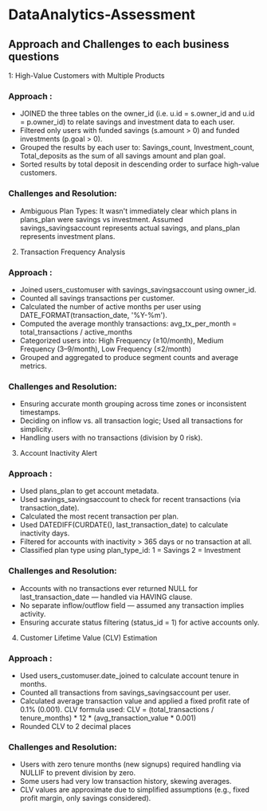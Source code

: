 # DataAnalytics-Assessment
## Approach and Challenges to each business questions

1: High-Value Customers with Multiple Products
### Approach :
- JOINED the three tables on the owner_id (i.e. u.id = s.owner_id and u.id = p.owner_id) to relate savings and investment data to each user.
- Filtered only users with funded savings (s.amount > 0) and funded investments (p.goal > 0).
- Grouped the results by each user to: Savings_count, Investment_count, Total_deposits as the sum of all savings amount and plan goal.
- Sorted results by total deposit in descending order to surface high-value customers.

### Challenges and Resolution: 
- Ambiguous Plan Types: It wasn't immediately clear which plans in plans_plan were savings vs investment. Assumed savings_savingsaccount represents actual savings, and plans_plan represents investment plans.


2. Transaction Frequency Analysis
### Approach :
- Joined users_customuser with savings_savingsaccount using owner_id.
- Counted all savings transactions per customer.
- Calculated the number of active months per user using DATE_FORMAT(transaction_date, '%Y-%m').
- Computed the average monthly transactions: avg_tx_per_month = total_transactions / active_months
- Categorized users into: High Frequency (≥10/month), Medium Frequency (3–9/month), Low Frequency (≤2/month)
- Grouped and aggregated to produce segment counts and average metrics.

### Challenges and Resolution:  
- Ensuring accurate month grouping across time zones or inconsistent timestamps.
- Deciding on inflow vs. all transaction logic; Used all transactions for simplicity.
- Handling users with no transactions (division by 0 risk).

3. Account Inactivity Alert
### Approach :
- Used plans_plan to get account metadata.
- Used savings_savingsaccount to check for recent transactions (via transaction_date).
- Calculated the most recent transaction per plan.
- Used DATEDIFF(CURDATE(), last_transaction_date) to calculate inactivity days.
- Filtered for accounts with inactivity > 365 days or no transaction at all.
- Classified plan type using plan_type_id: 1 = Savings  2 = Investment

### Challenges and Resolution: 
- Accounts with no transactions ever returned NULL for last_transaction_date — handled via HAVING clause.
- No separate inflow/outflow field — assumed any transaction implies activity.
- Ensuring accurate status filtering (status_id = 1) for active accounts only.

4. Customer Lifetime Value (CLV) Estimation
### Approach :
- Used users_customuser.date_joined to calculate account tenure in months.
- Counted all transactions from savings_savingsaccount per user.
- Calculated average transaction value and applied a fixed profit rate of 0.1% (0.001). CLV formula used: CLV = (total_transactions / tenure_months) * 12 * (avg_transaction_value * 0.001)
- Rounded CLV to 2 decimal places

### Challenges and Resolution: 
- Users with zero tenure months (new signups) required handling via NULLIF to prevent division by zero.
- Some users had very low transaction history, skewing averages.
- CLV values are approximate due to simplified assumptions (e.g., fixed profit margin, only savings considered).
